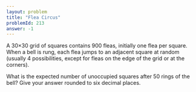 ```yaml
---
layout: problem
title: "Flea Circus"
problemId: 213
answer: -1
---
```

A 30×30 grid of squares contains 900 fleas, initially one flea per square.  
 When a bell is rung, each flea jumps to an adjacent square at random (usually 4 possibilities, except for fleas on the edge of the grid or at the corners).

What is the expected number of unoccupied squares after 50 rings of the bell? Give your answer rounded to six decimal places.